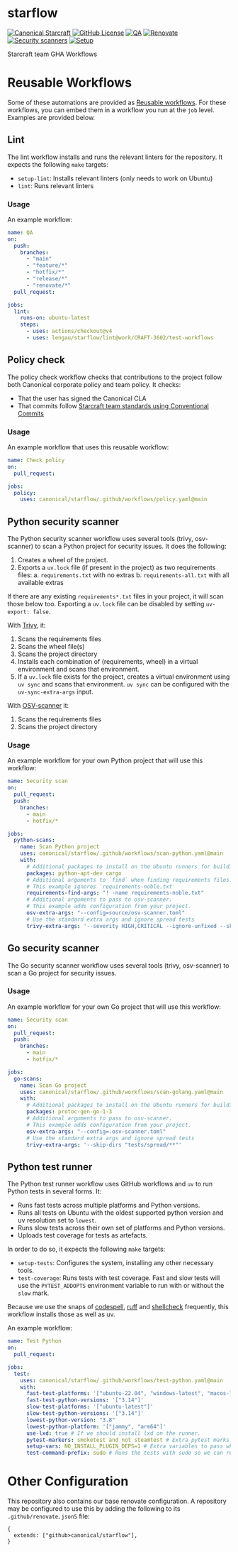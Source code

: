 # starflow

[![Canonical Starcraft][starcraft-badge]][canonical-link]
[![GitHub License][license-badge]][license-link]
[![QA][qa-badge]][qa-link]
[![Renovate][renovate-badge]][renovate-link]
[![Security scanners][scan-badge]][scan-link]
[![Setup][setup-badge]][setup-link]

[//]: # "Once the Starcraft matrix channel gets a canonical URL we should add it."
[//]: # "What's the correct discussion forum for our libraries?"
[canonical-link]: https://canonical.com
[license-badge]: https://img.shields.io/github/license/canonical/starflow
[license-link]: https://github.com/canonical/starflow/blob/main/LICENSE
[qa-badge]: https://github.com/canonical/starflow/actions/workflows/self-test-qa.yaml/badge.svg
[qa-link]: https://github.com/canonical/starflow/actions/workflows/self-test-qa.yaml
[renovate-badge]: https://github.com/canonical/starflow/actions/workflows/self-test-renovate.yaml/badge.svg
[renovate-link]: https://github.com/canonical/starflow/actions/workflows/self-test-renovate.yaml
[scan-badge]: https://github.com/canonical/starflow/actions/workflows/self-test-scan.yaml/badge.svg?branch=main
[scan-link]: https://github.com/canonical/starflow/actions/workflows/self-test-scan.yaml
[setup-badge]: https://github.com/canonical/starflow/actions/workflows/self-test-setup.yaml/badge.svg?branch=main
[setup-link]: https://github.com/canonical/starflow/actions/workflows/self-test-setup.yaml
[starcraft-badge]: https://img.shields.io/badge/Canonical-%E2%AD%90craft-772953?logo=canonical&labelColor=333333

Starcraft team GHA Workflows

# Reusable Workflows

Some of these automations are provided as [Reusable workflows](https://docs.github.com/en/actions/sharing-automations/reusing-workflows).
For these workflows, you can embed them in a workflow you run at the `job` level.
Examples are provided below.

## Lint

The lint workflow installs and runs the relevant linters for the repository. It expects the following
`make` targets:

- `setup-lint`: Installs relevant linters (only needs to work on Ubuntu)
- `lint`: Runs relevant linters

### Usage

An example workflow:

```yaml
name: QA
on:
  push:
    branches:
      - "main"
      - "feature/*"
      - "hotfix/*"
      - "release/*"
      - "renovate/*"
  pull_request:

jobs:
  lint:
    runs-on: ubuntu-latest
    steps:
      - uses: actions/checkout@v4
      - uses: lengau/starflow/lint@work/CRAFT-3602/test-workflows
```

## Policy check

The policy check workflow checks that contributions to the project follow both Canonical corporate policy
and team policy. It checks:

- That the user has signed the Canonical CLA
- That commits follow [Starcraft team standards using Conventional Commits](https://github.com/canonical/starbase/blob/main/HACKING.rst#commits)

### Usage

An example workflow that uses this reusable workflow:

```yaml
name: Check policy
on:
  pull_request:

jobs:
  policy:
    uses: canonical/starflow/.github/workflows/policy.yaml@main
```

## Python security scanner

The Python security scanner workflow uses several tools (trivy, osv-scanner) to scan a
Python project for security issues. It does the following:

1. Creates a wheel of the project.
2. Exports a `uv.lock` file (if present in the project) as two requirements files:
   a. `requirements.txt` with no extras
   b. `requirements-all.txt` with all available extras

If there are any existing `requirements*.txt` files in your project, it will scan those
below too. Exporting a `uv.lock` file can be disabled by setting `uv-export: false`.

With [Trivy](https://github.com/aquasecurity/trivy), it:

1. Scans the requirements files
2. Scans the wheel file(s)
3. Scans the project directory
4. Installs each combination of (requirements, wheel) in a virtual environment and scans that environment.
5. If a `uv.lock` file exists for the project, creates a virtual environment using `uv sync` and
   scans that environment. `uv sync` can be configured with the `uv-sync-extra-args` input.

With [OSV-scanner](https://google.github.io/osv-scanner/) it:

1. Scans the requirements files
2. Scans the project directory

### Usage

An example workflow for your own Python project that will use this workflow:

```yaml
name: Security scan
on:
  pull_request:
  push:
    branches:
      - main
      - hotfix/*

jobs:
  python-scans:
    name: Scan Python project
    uses: canonical/starflow/.github/workflows/scan-python.yaml@main
    with:
      # Additional packages to install on the Ubuntu runners for building
      packages: python-apt-dev cargo
      # Additional arguments to `find` when finding requirements files.
      # This example ignores 'requirements-noble.txt'
      requirements-find-args: "! -name requirements-noble.txt"
      # Additional arguments to pass to osv-scanner.
      # This example adds configuration from your project.
      osv-extra-args: "--config=source/osv-scanner.toml"
      # Use the standard extra args and ignore spread tests
      trivy-extra-args: '--severity HIGH,CRITICAL --ignore-unfixed --skip-dirs "tests/spread/**"'
```

## Go security scanner

The Go security scanner workflow uses several tools (trivy, osv-scanner) to scan a
Go project for security issues.

### Usage

An example workflow for your own Go project that will use this workflow:

```yaml
name: Security scan
on:
  pull_request:
  push:
    branches:
      - main
      - hotfix/*

jobs:
  go-scans:
    name: Scan Go project
    uses: canonical/starflow/.github/workflows/scan-golang.yaml@main
    with:
      # Additional packages to install on the Ubuntu runners for building
      packages: protoc-gen-go-1-3
      # Additional arguments to pass to osv-scanner.
      # This example adds configuration from your project.
      osv-extra-args: "--config=.osv-scanner.toml"
      # Use the standard extra args and ignore spread tests
      trivy-extra-args: '--skip-dirs "tests/spread/**"'
```

## Python test runner

The Python test runner workflow uses GitHub workflows and `uv` to run Python tests in
several forms. It:

- Runs fast tests across multiple platforms and Python versions.
- Runs all tests on Ubuntu with the oldest supported python version and uv resolution
  set to `lowest`.
- Runs slow tests across their own set of platforms and Python versions.
- Uploads test coverage for tests as artefacts.

In order to do so, it expects the following `make` targets:

- `setup-tests`: Configures the system, installing any other necessary tools.
- `test-coverage`: Runs tests with test coverage. Fast and slow tests will use the
  `PYTEST_ADDOPTS` environment variable to run with or without the `slow` mark.

Because we use the snaps of [codespell](https://snapcraft.io/codespell),
[ruff](https://snapcraft.io/ruff) and [shellcheck](https://snapcraft.io/shellcheck)
frequently, this workflow installs those as well as uv.

An example workflow:

```yaml
name: Test Python
on:
  pull_request:

jobs:
  test:
    uses: canonical/starflow/.github/workflows/test-python.yaml@main
    with:
      fast-test-platforms: '["ubuntu-22.04", "windows-latest", "macos-latest"]'
      fast-test-python-versions: '["3.14"]'
      slow-test-platforms: '["ubuntu-latest"]'
      slow-test-python-versions: '["3.14"]'
      lowest-python-version: "3.8"
      lowest-python-platform: '["jammy", "arm64"]'
      use-lxd: true # If we should install lxd on the runner.
      pytest-markers: smoketest and not steamtest # Extra pytest marks to set, for example to break up large test sets
      setup-vars: NO_INSTALL_PLUGIN_DEPS=1 # Extra variables to pass when running setup
      test-command-prefix: sudo # Runs the tests with sudo so we can run as root.
```

# Other Configuration

This repository also contains our base renovate configuration. A repository may be
configured to use this by adding the following to its `.github/renovate.json5` file:

```json5
{
  extends: ["github>canonical/starflow"],
}
```
